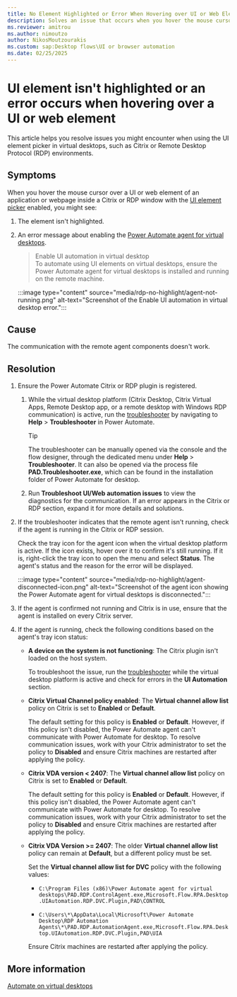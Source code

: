 ```yaml
---
title: No Element Highlighted or Error When Hovering over UI or Web Element
description: Solves an issue that occurs when you hover the mouse cursor over a UI or web element of an application or webpage in Power Automate for desktop.
ms.reviewer: amitrou
ms.author: nimoutzo
author: NikosMoutzourakis
ms.custom: sap:Desktop flows\UI or browser automation
ms.date: 02/25/2025
---
```

# UI element isn't highlighted or an error occurs when hovering over a UI or web element

This article helps you resolve issues you might encounter when using the UI element picker in virtual desktops, such as Citrix or Remote Desktop Protocol (RDP) environments.

## Symptoms

When you hover the mouse cursor over a UI or web element of an application or webpage inside a Citrix or RDP window with the [UI element picker](/power-automate/desktop-flows/ui-elements#ui-elements-types) enabled, you might see:

1. The element isn't highlighted.
2. An error message about enabling the [Power Automate agent for virtual desktops](/power-automate/desktop-flows/virtual-desktops#install-the-power-automate-agent-for-virtual-desktops).

   > Enable UI automation in virtual desktop  
   > To automate using UI elements on virtual desktops, ensure the Power Automate agent for virtual desktops is installed and running on the remote machine.

   :::image type="content" source="media/rdp-no-highlight/agent-not-running.png" alt-text="Screenshot of the Enable UI automation in virtual desktop error.":::

## Cause

The communication with the remote agent components doesn't work.

## Resolution

1. Ensure the Power Automate Citrix or RDP plugin is registered.

   1. While the virtual desktop platform (Citrix Desktop, Citrix Virtual Apps, Remote Desktop app, or a remote desktop with Windows RDP communication) is active, run the [troubleshooter](/power-automate/desktop-flows/troubleshooter) by navigating to **Help** > **Troubleshooter** in Power Automate.

      > [!TIP]
      > The troubleshooter can be manually opened via the console and the flow designer, through the dedicated menu under **Help** > **Troubleshooter**. It can also be opened via the process file **PAD.Troubleshooter.exe**, which can be found in the installation folder of Power Automate for desktop.

   1. Run **Troubleshoot UI/Web automation issues** to view the diagnostics for the communication. If an error appears in the Citrix or RDP section, expand it for more details and solutions.

2. If the troubleshooter indicates that the remote agent isn't running, check if the agent is running in the Citrix or RDP session.

   Check the tray icon for the agent icon when the virtual desktop platform is active. If the icon exists, hover over it to confirm it's still running. If it is, right-click the tray icon to open the menu and select **Status**. The agent's status and the reason for the error will be displayed.

   :::image type="content" source="media/rdp-no-highlight/agent-disconnected-icon.png" alt-text="Screenshot of the agent icon showing the Power Automate agent for virtual desktops is disconnected.":::

3. If the agent is confirmed not running and Citrix is in use, ensure that the agent is installed on every Citrix server.

4. If the agent is running, check the following conditions based on the agent's tray icon status:

   - **A device on the system is not functioning**: The Citrix plugin isn't loaded on the host system.

     To troubleshoot the issue, run the [troubleshooter](/power-automate/desktop-flows/troubleshooter) while the virtual desktop platform is active and check for errors in the **UI Automation** section.

   - **Citrix Virtual Channel policy enabled**: The **Virtual channel allow list** policy on Citrix is set to **Enabled** or **Default**.

     The default setting for this policy is **Enabled** or **Default**. However, if this policy isn't disabled, the Power Automate agent can't communicate with Power Automate for desktop. To resolve communication issues, work with your Citrix administrator to set the policy to **Disabled** and ensure Citrix machines are restarted after applying the policy.

   - **Citrix VDA version < 2407**: The **Virtual channel allow list** policy on Citrix is set to **Enabled** or **Default**.

     The default setting for this policy is **Enabled** or **Default**. However, if this policy isn't disabled, the Power Automate agent can't communicate with Power Automate for desktop. To resolve communication issues, work with your Citrix administrator to set the policy to **Disabled** and ensure Citrix machines are restarted after applying the policy.

   - **Citrix VDA Version >= 2407**: The older **Virtual channel allow list** policy can remain at **Default**, but a different policy must be set.

     Set the **Virtual channel allow list for DVC** policy with the following values:

      - `C:\Program Files (x86)\Power Automate agent for virtual desktops\PAD.RDP.ControlAgent.exe,Microsoft.Flow.RPA.Desktop.UIAutomation.RDP.DVC.Plugin,PAD\CONTROL`
  
      - `C:\Users\*\AppData\Local\Microsoft\Power Automate Desktop\RDP Automation Agents\*\PAD.RDP.AutomationAgent.exe,Microsoft.Flow.RPA.Desktop.UIAutomation.RDP.DVC.Plugin,PAD\UIA`

      Ensure Citrix machines are restarted after applying the policy.

## More information

[Automate on virtual desktops](/power-automate/desktop-flows/virtual-desktops)
